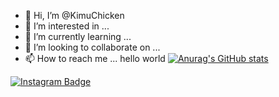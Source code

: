 - 👋 Hi, I’m @KimuChicken
- 👀 I’m interested in ...
- 🌱 I’m currently learning ...
- 💞️ I’m looking to collaborate on ...
- 📫 How to reach me ...
hello world
​[![​Anurag's GitHub stats​](https://github-readme-stats.vercel.app/api?username=KimuChicken)](https://github.com/anuraghazra/github-readme-stats)

[![​Instagram Badge​](https://img.shields.io/badge/-Instagram-dd2a7b?style=flat-square&logo=instagram&logoColor=white&link=https://www.instagram.com/goodoldfashioned.loverboy/)](https://www.instagram.com/goodoldfashioned.loverboy/)<br/>
